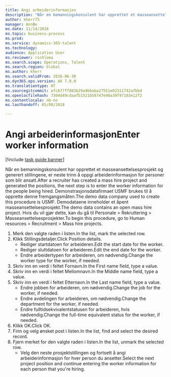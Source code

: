 ```yaml
--- 
title: Angi arbeiderinformasjon
description: "Når en bemanningskonsulent har opprettet et masseansettelsesprosjekt og generert stillingene, er neste trinn å oppgi arbeiderinformasjon for personer som blir ansatt."
author: kherr75
manager: AnnBe
ms.date: 11/14/2016
ms.topic: business-process
ms.prod: 
ms.service: dynamics-365-talent
ms.technology: 
audience: Application User
ms.reviewer: rschloma
ms.search.scope: Operations, Talent
ms.search.region: Global
ms.author: kherr
ms.search.validFrom: 2016-06-30
ms.dyn365.ops.version: AX 7.0.0
ms.translationtype: HT
ms.sourcegitcommit: efcb77ff883b29a4bbaba27551e02311742afbbd
ms.openlocfilehash: 7304d49cdaafb1521b56747e98a39f97183e12f2
ms.contentlocale: nb-no
ms.lasthandoff: 05/08/2018

---
```

# <a name="enter-worker-information"></a><span data-ttu-id="6290e-103">Angi arbeiderinformasjon</span><span class="sxs-lookup"><span data-stu-id="6290e-103">Enter worker information</span></span>

[!include [task guide banner](../../includes/task-guide-banner.md)]

<span data-ttu-id="6290e-104">Når en bemanningskonsulent har opprettet et masseansettelsesprosjekt og generert stillingene, er neste trinn å oppgi arbeiderinformasjon for personer som blir ansatt.</span><span class="sxs-lookup"><span data-stu-id="6290e-104">After a recruiter has created a mass hire project and generated the positions, the next step is to enter the worker information for the people being hired.</span></span> <span data-ttu-id="6290e-105">Demonstrasjonsdatafirmaet USMF brukes til å opprette denne fremgangsmåten.</span><span class="sxs-lookup"><span data-stu-id="6290e-105">The demo data company used to create this procedure is USMF.</span></span> <span data-ttu-id="6290e-106">Demodataene inneholder et åpent masseansettelsesprosjekt.</span><span class="sxs-lookup"><span data-stu-id="6290e-106">The demo data contains an open mass hire project.</span></span> <span data-ttu-id="6290e-107">Hvis du vil gjør dette, kan du gå til Personale > Rekruttering > Masseansettelsesprosjekter.</span><span class="sxs-lookup"><span data-stu-id="6290e-107">To begin this procedure, go to Human resources > Recruitment > Mass hire projects.</span></span>

1. <span data-ttu-id="6290e-108">Merk den valgte raden i listen.</span><span class="sxs-lookup"><span data-stu-id="6290e-108">In the list, mark the selected row.</span></span>
2. <span data-ttu-id="6290e-109">Klikk Stillingsdetaljer.</span><span class="sxs-lookup"><span data-stu-id="6290e-109">Click Position details.</span></span>
    * <span data-ttu-id="6290e-110">Rediger startdatoen for arbeideren.</span><span class="sxs-lookup"><span data-stu-id="6290e-110">Edit the start date for the worker.</span></span>  
    * <span data-ttu-id="6290e-111">Rediger sluttdatoen for arbeideren.</span><span class="sxs-lookup"><span data-stu-id="6290e-111">Edit the end date for the worker.</span></span>  
    * <span data-ttu-id="6290e-112">Endre arbeidertypen for arbeideren, om nødvendig.</span><span class="sxs-lookup"><span data-stu-id="6290e-112">Change the worker type for the worker, if needed.</span></span>  
3. <span data-ttu-id="6290e-113">Skriv inn en verdi i feltet Fornavn.</span><span class="sxs-lookup"><span data-stu-id="6290e-113">In the First name field, type a value.</span></span>
4. <span data-ttu-id="6290e-114">Skriv inn en verdi i feltet Mellomnavn.</span><span class="sxs-lookup"><span data-stu-id="6290e-114">In the Middle name field, type a value.</span></span>
5. <span data-ttu-id="6290e-115">Skriv inn en verdi i feltet Etternavn.</span><span class="sxs-lookup"><span data-stu-id="6290e-115">In the Last name field, type a value.</span></span>
    * <span data-ttu-id="6290e-116">Endre jobben for arbeideren, om nødvendig.</span><span class="sxs-lookup"><span data-stu-id="6290e-116">Change the job for the worker, if needed.</span></span>  
    * <span data-ttu-id="6290e-117">Endre avdelingen for arbeideren, om nødvendig.</span><span class="sxs-lookup"><span data-stu-id="6290e-117">Change the department for the worker, if needed.</span></span>  
    * <span data-ttu-id="6290e-118">Endre fulltidsekvivalentstatusen for arbeideren, hvis nødvendig.</span><span class="sxs-lookup"><span data-stu-id="6290e-118">Change the full-time equivalent status for the worker, if needed.</span></span>  
6. <span data-ttu-id="6290e-119">Klikk OK.</span><span class="sxs-lookup"><span data-stu-id="6290e-119">Click OK.</span></span>
7. <span data-ttu-id="6290e-120">Finn og velg ønsket post i listen.</span><span class="sxs-lookup"><span data-stu-id="6290e-120">In the list, find and select the desired record.</span></span>
8. <span data-ttu-id="6290e-121">Fjern merket for den valgte raden i listen.</span><span class="sxs-lookup"><span data-stu-id="6290e-121">In the list, unmark the selected row.</span></span>
    * <span data-ttu-id="6290e-122">Velg den neste prosjektstillingen og fortsett å angi arbeiderinformasjon for hver person du ansetter.</span><span class="sxs-lookup"><span data-stu-id="6290e-122">Select the next project position and continue entering the worker information for each person that you're hiring.</span></span>  


